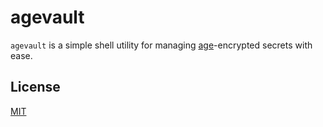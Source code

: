 # agevault

`agevault` is a simple shell utility for managing [age](https://github.com/FiloSottile/age)-encrypted secrets with ease.

## License

[MIT](LICENSE)
